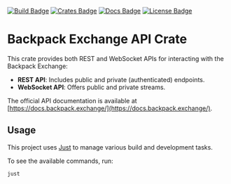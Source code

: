 [![Build Badge]][build] [![Crates Badge]][crates] [![Docs Badge]][docs] [![License Badge]][license]

[Build Badge]: https://github.com/fran0x/bpx-api-client/blob/master/.github/workflows/rust.yml/badge.svg
[build]: https://github.com/fran0x/bpx-api-client/actions/workflows/rust.yml/goto?ref=master

[Crates Badge]: https://img.shields.io/crates/v/bpx_api_client.svg
[crates]: https://crates.io/crates/bpx_api_client

[Docs Badge]: https://docs.rs/bpx_api_client/badge.svg
[docs]: https://docs.rs/bpx_api_client

[License Badge]: https://img.shields.io/badge/License-Apache_2.0-blue.svg
[license]: LICENSE

# Backpack Exchange API Crate

This crate provides both REST and WebSocket APIs for interacting with the Backpack Exchange:

- **REST API**: Includes public and private (authenticated) endpoints.
- **WebSocket API**: Offers public and private streams.

The official API documentation is available at [https://docs.backpack.exchange/](https://docs.backpack.exchange/).

## Usage

This project uses [Just](https://github.com/casey/just) to manage various build and development tasks.

To see the available commands, run:

```shell
just
```
